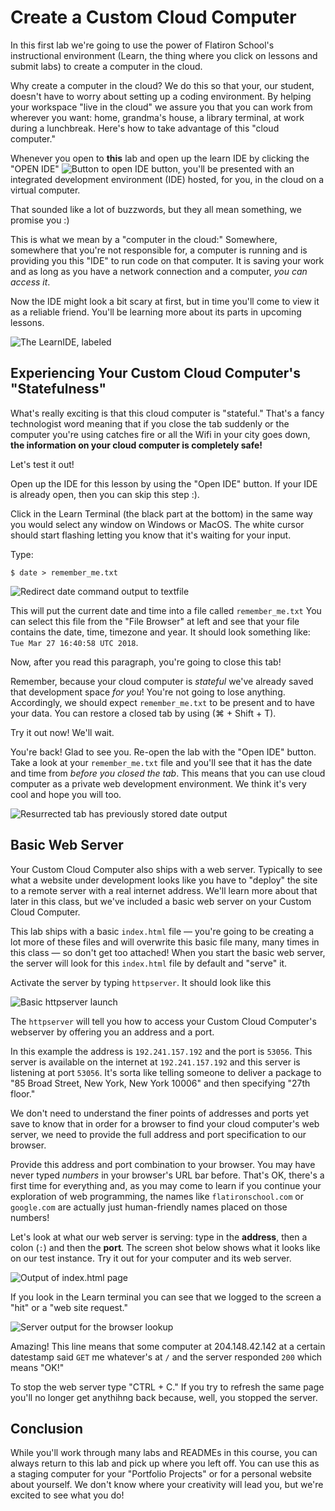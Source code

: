# Create a Custom Cloud Computer

In this first lab we're going to use the power of Flatiron School's
instructional environment (Learn, the thing where you click on lessons and
submit labs) to create a computer in the cloud.

Why create a computer in the cloud? We do this so that your, our student,
doesn't have to worry about setting up a coding environment. By helping your
workspace "live in the cloud" we assure you that you can work from wherever you
want: home, grandma's house, a library terminal, at work during a
lunchbreak. Here's how to take advantage of this "cloud computer."

Whenever you open to **this** lab and open up the learn IDE by clicking
the "OPEN IDE" <span
style="display:inline"><img src="https://curriculum-content.s3.amazonaws.com/skills-front-end-web-development/create-a-custom-cloud-computer/open_ide.png" alt="Button to open
IDE"/></span> button, you'll be presented with an integrated development
environment (IDE) hosted, for you, in the cloud on a virtual computer.

That sounded like a lot of buzzwords, but they all mean something, we
promise you :)

This is what we mean by a "computer in the cloud:" Somewhere, somewhere
that you're not responsible for, a computer is running and is providing
you this "IDE" to run code on that computer. It is saving your work and
as long as you have a network connection and a computer, _you can access
it_.

Now the IDE might look a bit scary at first, but in time you'll come to
view it as a reliable friend. You'll be learning more about its parts in
upcoming lessons.

![The LearnIDE, labeled](http://learn-co-videos.s3.amazonaws.com/welcome/ide-components.png)

## Experiencing Your Custom Cloud Computer's "Statefulness"

What's really exciting is that this cloud computer is "stateful."
That's a fancy technologist word meaning that if you close the tab suddenly or
the computer you're using catches fire or all the Wifi in your city goes down,
**the information on your cloud computer is completely safe!**

Let's test it out!

Open up the IDE for this lesson by using the "Open IDE" button. If your IDE
is already open, then you can skip this step :).

Click in the Learn Terminal (the black part at the bottom) in the same way you
would select any window on Windows or MacOS. The white cursor should start
flashing letting you know that it's waiting for your input.

Type:

`$ date > remember_me.txt`

![Redirect date command output to textfile](https://curriculum-content.s3.amazonaws.com/skills-front-end-web-development/create-a-custom-cloud-computer/redir_date.png)

This will put the current date and time into a file called `remember_me.txt`
You can select this file from the "File Browser" at left and see that your
file contains the date, time, timezone and year. It should look something like:
`Tue Mar 27 16:40:58 UTC 2018`.

Now, after you read this paragraph, you're going to close this tab!

Remember, because your cloud computer is _stateful_ we've
already saved that development space _for you_! You're not going to lose anything.
Accordingly, we should expect `remember_me.txt` to be present and to have your
data. You can restore a closed tab by using (⌘ + Shift + T).

Try it out now! We'll wait.

You're back! Glad to see you. Re-open the lab with the "Open IDE" button.  Take
a look at your `remember_me.txt` file and you'll see that it has the date and
time from _before you closed the tab_. This means that you can use cloud computer as a
private web development environment.  We think it's very cool and hope you will
too.

![Resurrected tab has previously stored date output](https://curriculum-content.s3.amazonaws.com/skills-front-end-web-development/create-a-custom-cloud-computer/content_of_remember.png)

## Basic Web Server

Your Custom Cloud Computer also ships with a web server. Typically to see what
a website under development looks like you have to "deploy" the site to a
remote server with a real internet address. We'll learn more about that later
in this class, but we've included a basic web server on your Custom Cloud
Computer.

This lab ships with a basic `index.html` file &mdash; you're going to be
creating a lot more of these files and will overwrite this basic file many,
many times in this class &mdash; so don't get too attached! When you start the
basic web server, the server will look for this `index.html` file by default
and "serve" it.

Activate the server by typing `httpserver`. It should look like this

![Basic httpserver launch](https://curriculum-content.s3.amazonaws.com/skills-front-end-web-development/create-a-custom-cloud-computer/httpserver_command.png)

The `httpserver` will tell you how to access your Custom Cloud Computer's
webserver by offering you an address and a port.

In this example the address is `192.241.157.192` and the port is `53056`. This
server is available on the internet at `192.241.157.192` and this server is
listening at port `53056`. It's sorta like telling someone to deliver a package
to "85 Broad Street, New York, New York 10006" and then specifying "27th floor."

We don't need to understand the finer points of addresses and ports yet save 
to know that in order for a browser to find your cloud computer's web server,
we need to provide the full address and port specification to our browser.

Provide this address and port combination to your browser. You may have never
typed _numbers_ in your browser's URL bar before. That's OK, there's a first
time for everything and, as you may come to learn if you continue your exploration
of web programming, the names like `flatironschool.com` or `google.com` are
actually just human-friendly names placed on those numbers!

Let's look at what our web server is serving: type in the **address**, then
a colon (`:`) and then the **port**. The screen shot below shows what it looks
like on our test instance. Try it out for your computer and its web server.

![Output of index.html page](https://curriculum-content.s3.amazonaws.com/skills-front-end-web-development/create-a-custom-cloud-computer/basic_index_html_display.png)

If you look in the Learn terminal you can see that we logged to the screen a
"hit" or a "web site request."

![Server output for the browser lookup](https://curriculum-content.s3.amazonaws.com/skills-front-end-web-development/create-a-custom-cloud-computer/server_output.png)

Amazing! This line means that some computer at 204.148.42.142 at a certain
datestamp said `GET` me whatever's at `/` and the server responded `200` which
means "OK!"

To stop the web server type "CTRL + C." If you try to refresh the same page
you'll no longer get anythihng back because, well, you stopped the server.

## Conclusion

While you'll work through many labs and READMEs in this course, you can always
return to this lab and pick up where you left off. You can use this as a
staging computer for your "Portfolio Projects" or for a personal website about
yourself. We don't know where your creativity will lead you, but we're excited
to see what you do!
